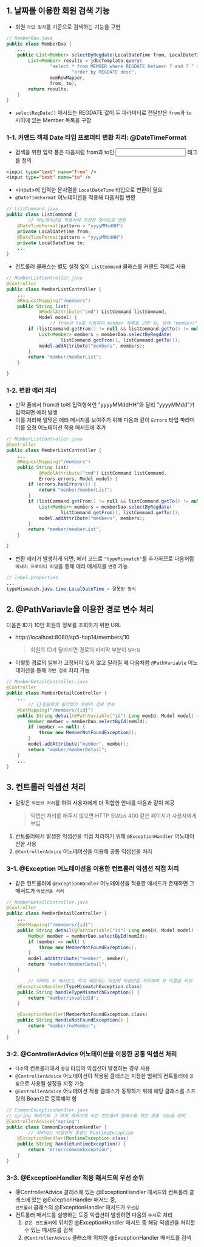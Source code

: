 ## 1. 날짜를 이용한 회원 검색 기능  
* 회원 `가입 일자`를 기준으로 검색하는 기능을 구현
~~~java
// MemberDao.java
public class MemberDao {
	...
	public List<Member> selectByRegdate(LocalDateTime from, LocalDateTime to) {
		List<Member> results = jdbcTemplate.query(
				"select * from MEMBER where REGDATE between ? and ? " +
						"order by REGDATE desc",
				memRowMapper,
				from, to);
		return results;
	}
}
~~~
* `selectRegDate()` 매서드는 REGDATE 값이 두 파라미터로 전달받은 `from`과 `to` 사이에 있는 Member 목록을 구함  

### 1-1. 커맨드 객체 Date 타입 프로퍼티 변환 처리: @DateTimeFormat  

* 검색을 위한 입력 폼은 다음처럼 from과 to인 <input> 태그를 정의  
~~~jsp
<input type="text" name="from" />
<input type="text" name="to" />
~~~

* &lt;input>에 입력한 문자열을 `LocalDateTime` 타입으로 변환이 필요  
* `@DateTimeFormat` 어노테이션을 적용해 다음처럼 변환  
~~~java
// ListCommand.java
public class ListCommand {
        // 어노테이션을 적용하여 지정된 형식으로 변환
	@DateTimeFormat(pattern = "yyyyMMddHH")
	private LocalDateTime from;
	@DateTimeFormat(pattern = "yyyyMMddHH")
	private LocalDateTime to;
	...
}
~~~

* 컨트롤러 클래스는 별도 설정 없이 `ListCommand` 클래스를 커맨드 객체로 사용  
~~~java
// MemberListController.java
@Controller
public class MemberListController {
	...
	@RequestMapping("/members")
	public String list(
			@ModelAttribute("cmd") ListCommand listCommand,
			Model model) {
                // from과 to를 이용하여 member 목록을 구한 뒤, 뷰에 "members" 속성으로 전달
		if (listCommand.getFrom() != null && listCommand.getTo() != null) {
			List<Member> members = memberDao.selectByRegdate(
					listCommand.getFrom(), listCommand.getTo());
			model.addAttribute("members", members);
		}
		return "member/memberList";
	}

}
~~~  

### 1-2. 변환 에러 처리  
* 만약 폼에서 from과 to에 입력형식인 "yyyyMMddHH"와 달리 "yyyyMMdd"가 입력되면 에러 발생  
* 이를 처리해 알맞은 에러 메시지를 보여주기 위해 다음과 같이 `Errors` 타입 파라미터를 요청 어노테이션 적용 매서드에 추가  
~~~java
// MemberListController.java
@Controller
public class MemberListController {
	...
	@RequestMapping("/members")
	public String list(
			@ModelAttribute("cmd") ListCommand listCommand,
			Errors errors, Model model) {
		if (errors.hasErrors()) {
			return "member/memberList";
		}
		if (listCommand.getFrom() != null && listCommand.getTo() != null) {
			List<Member> members = memberDao.selectByRegdate(
					listCommand.getFrom(), listCommand.getTo());
			model.addAttribute("members", members);
		}
		return "member/memberList";
	}

}
~~~  
* 변환 에러가 발생하게 되면, 에러 코드로 `"typeMismatch"`를 추가하므로 다음처럼 `메세지 프로퍼티 파일`을 통해 에러 메세지를 `변경` 가능  
~~~java
// label.properties
...
typeMismatch.java.time.LocalDateTime = 잘못된 형식
~~~

## 2. @PathVariavle을 이용한 경로 변수 처리  
다음은 ID가 10인 회원의 정보를 조회하기 위한 URL  
* http://localhost:8080/sp5-hap14/members/10  
    > 회원의 ID가 달라지면 경로의 마지막 부분이 `달라짐`  

* 이렇듯 경로의 일부가 고정되어 있지 않고 달라질 때 다음처럼 `@PathVariable` 어노테이션을 통해 `가변 경로` 처리 가능  
~~~java
// MemberDetailController.java
@Controller
public class MemberDetailController {
	...
        // {}중괄호에 둘러쌓인 부분이 경로 변수
	@GetMapping("/members/{id}")
	public String detail(@PathVariable("id") Long memId, Model model) {
		Member member = memberDao.selectById(memId);
		if (member == null) {
			throw new MemberNotFoundException();
		}
		model.addAttribute("member", member);
		return "member/memberDetail";
	}
	...
}
~~~

## 3. 컨트롤러 익셉션 처리  
* 알맞은 `익셉션 처리`를 하여 사용자에게 더 적합한 안내를 다음과 같이 제공  
    > 익셉션 처리를 해주지 않으면 HTTP Status 400 같은 페이지가 사용자에게 보임  
1. 컨트롤러에서 발생한 익셉션을 직접 처리하기 위해 `@ExceptionHandler` 어노테이션을 사용  
2. `@ControllerAdvice` 어노테이션을 이용해 공통 익셉션을 처리  

### 3-1. @Exception 어노테이션을 이용한 컨트롤러 익셉션 직접 처리  
* 같은 컨트롤러에 `@ExceptionHandler` 어노테이션을 적용한 매서드가 존재하면 그 메서드가 `익셉션을 처리`  
~~~java
// MemberDetailController.java
@Controller
public class MemberDetailController {
	...
	@GetMapping("/members/{id}")
	public String detail(@PathVariable("id") Long memId, Model model) {
		Member member = memberDao.selectById(memId);
		if (member == null) {
			throw new MemberNotFoundException();
		}
		model.addAttribute("member", member);
		return "member/memberDetail";
	}

        // 아래의 두 매서드는 각각 해당하는 타입의 익셉션을 처리하며 뷰 이름을 리턴
	@ExceptionHandler(TypeMismatchException.class)
	public String handleTypeMismatchException() {
		return "member/invalidId";
	}

	@ExceptionHandler(MemberNotFoundException.class)
	public String handleNotFoundException() {
		return "member/noMember";
	}
}
~~~

### 3-2. @ControllerAdvice 어노테이션을 이용한 공통 익셉션 처리  
* `다수`의 컨트롤러에서 `동일` 타입의 익셉션이 발생하는 경우 사용  
* `@ControllerAdvice` 어노테이션이 적용된 클래스는 지정한 범위의 컨트롤러에 `공통`으로 사용될 설정을 지정 가능  
* `@ControllerAdvice` 어노테이션 적용 클래스가 동작하기 위해 해당 클래스를 스프링의 Bean으로 등록해야 함  

~~~java
// CommonExceptionHandler.java
// spring 패키지와 그 하위 패키지에 속한 컨트롤러 클래스를 위한 공통 기능을 정의  
@ControllerAdvice("spring")
public class CommonExceptionHandler {
        // 처리하는 익셉션의 종류는 RuntimeException
	@ExceptionHandler(RuntimeException.class)
	public String handleRuntimeException() {
		return "error/commonException";
	}
}
~~~

### 3-3. @ExceptionHandler 적용 매서드의 우선 순위  
* @ControllerAdvice 클래스에 있는 @ExceptionHandler 매서드와 컨트롤러 클래스에 있는 @ExceptionHandler 매서드 중,  
  `컨트롤러` 클래스의 @ExceptionHandler 매서드가 `우선함`  
* 컨트롤러 매서드를 실행하는 도중 익셉션이 발생하면 다음의 `순서`로 처리  
    1. `같은 컨트롤러`에 위치한 @ExceptionHandler 매서드 중 해당 익셉션을 처리할 수 있는 매서드를 검색  
    2. `@ControllerAdvice` 클래스에 위치한 @ExceptionHandler 매서드를 검색  